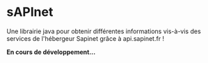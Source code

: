 # sAPInet
Une librairie java pour obtenir différentes informations vis-à-vis des services de l'hébergeur Sapinet grâce à api.sapinet.fr !


**En cours de développement...**
